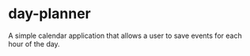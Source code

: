 # day-planner
A simple calendar application that allows a user to save events for each hour of the day.
